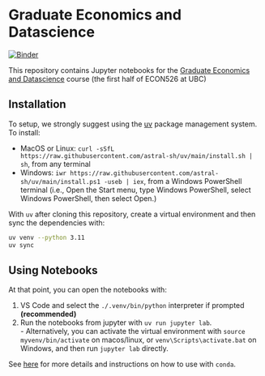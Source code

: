 # Graduate Economics and Datascience
[![Binder](https://mybinder.org/badge_logo.svg)](https://mybinder.org/v2/gh/jlperla/grad_econ_datascience/HEAD)

This repository contains Jupyter notebooks for the [Graduate Economics and Datascience](https://jlperla.github.io/grad_econ_datascience/) course (the first half of ECON526 at UBC)


## Installation
To setup, we strongly suggest using the [uv](https://github.com/astral-sh/uv) package management system.  To install:
   - MacOS or Linux: `curl -sSfL https://raw.githubusercontent.com/astral-sh/uv/main/install.sh | sh`, from any terminal
   - Windows: `iwr https://raw.githubusercontent.com/astral-sh/uv/main/install.ps1 -useb | iex`, from a Windows PowerShell terminal (i.e., Open the Start menu, type Windows PowerShell, select Windows PowerShell, then select Open.)

With `uv` after cloning this repository, create a virtual environment and then sync the dependencies with:
```bash
uv venv --python 3.11
uv sync
```

## Using Notebooks
At that point, you can open the notebooks with:
  1. VS Code and select the `./.venv/bin/python` interpreter if prompted **(recommended)**
  2. Run the notebooks from jupyter with `uv run jupyter lab`.  
    - Alternatively, you can activate the virtual environment with `source myvenv/bin/activate` on macos/linux, or `venv\Scripts\activate.bat` on Windows, and then run `jupyter lab` directly.

See [here](https://jlperla.github.io/grad_econ_datascience/slides/environment.html) for more details and instructions on how to use with `conda`.